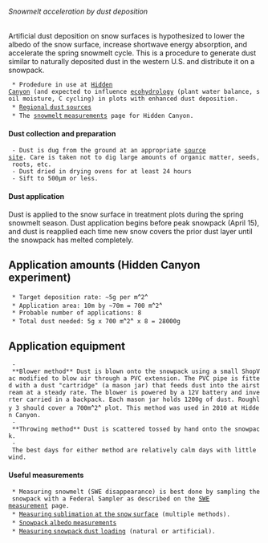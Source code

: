 ###### Snowmelt acceleration by dust deposition

Artificial dust deposition on snow surfaces is hypothesized to lower the
albedo of the snow surface, increase shortwave energy absorption, and
accelerate the spring snowmelt cycle. This is a procedure to generate
dust similar to naturally deposited dust in the western U.S. and
distribute it on a snowpack.

` * Prodedure in use at `[`Hidden`
`Canyon`](hiddencanyon:sitedescription "wikilink")` (and expected to influence `[`ecohydrology`](hc_ecohydrology:overview "wikilink")` (plant water balance, soil moisture, C cycling) in plots with enhanced dust deposition.`\
` * `[`Regional` `dust` `sources`](:westerndust "wikilink")\
` * The `[`snowmelt`
`measurements`](hc_ecohydrology:snowmeltlog_1 "wikilink")` page for Hidden Canyon.`

#### Dust collection and preparation

` - Dust is dug from the ground at an appropriate `[`source`
`site`](:westerndust "wikilink")`. Care is taken not to dig large amounts of organic matter, seeds, roots, etc. `\
` - Dust dried in drying ovens for at least 24 hours`\
` - Sift to 500µm or less.`

#### Dust application

Dust is applied to the snow surface in treatment plots during the spring
snowmelt season. Dust application begins before peak snowpack (April
15), and dust is reapplied each time new snow covers the prior dust
layer until the snowpack has melted completely.

Application amounts (Hidden Canyon experiment)
----------------------------------------------

` * Target deposition rate: ~5g per m`^`2`^\
` * Application area: 10m by ~70m = 700 m`^`2`^\
` * Probable number of applications: 8`\
` * Total dust needed: 5g x 700 m`^`2`^` x 8 = 28000g`

Application equipment
---------------------

` - **Blower method** Dust is blown onto the snowpack using a small ShopVac modified to blow air through a PVC extension. The PVC pipe is fitted with a dust "cartridge" (a mason jar) that feeds dust into the airstream at a steady rate. The blower is powered by a 12V battery and inverter carried in a backpack. Each mason jar holds 1200g of dust. Roughly 3 should cover a 700m`^`2`^` plot. This method was used in 2010 at Hidden Canyon.`\
` - **Throwing method** Dust is scattered tossed by hand onto the snowpack.`\
` - The best days for either method are relatively calm days with little wind.`

#### Useful measurements

` * Measuring snowmelt (SWE disappearance) is best done by sampling the snowpack with a Federal Sampler as described on the `[`SWE`
`measurement`](procedures:measuringswe "wikilink")` page.`\
` * `[`Measuring` `sublimation` `at` `the` `snow`
`surface`](procedures:snowsurfacesublimation "wikilink")` (multiple methods).`\
` * `[`Snowpack` `albedo`
`measurements`](procedures:snowpackalbedo "wikilink")\
` * `[`Measuring` `snowpack` `dust`
`loading`](procedures:snowpackdustloading "wikilink")` (natural or artificial). `
